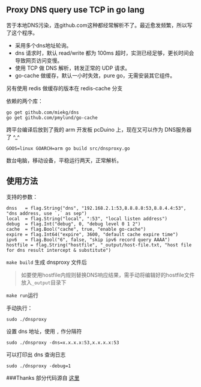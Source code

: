 ## Proxy DNS query use TCP in go lang

苦于本地DNS污染，连github.com这种都经常解析不了。最近愈发频繁，所以写了这个程序。

- 采用多个dns地址轮询。
- dns 请求时，默认 read/write 都为 100ms 超时，实测已经足够，更长时间会导致网页访问变慢。
- 使用 TCP 做 DNS 解析，转发正常的 UDP 请求。
- go-cache 做缓存，默认一小时失效，pure go，无需安装其它组件。

另有使用 redis 做缓存的版本在 redis-cache 分支

依赖的两个库：

    go get github.com/miekg/dns
    go get github.com/pmylund/go-cache

跨平台编译后放到了我的 arm 开发板 pcDuino 上，现在又可以作为 DNS服务器 了 ^_^

    GOOS=linux GOARCH=arm go build src/dnsproxy.go

数台电脑，移动设备，平稳运行两天，正常解析。

## 使用方法

支持的参数：

	dnss   = flag.String("dns", "192.168.2.1:53,8.8.8.8:53,8.8.4.4:53", "dns address, use `,` as sep")
	local  = flag.String("local", ":53", "local listen address")
	debug  = flag.Int("debug", 0, "debug level 0 1 2")
	cache  = flag.Bool("cache", true, "enable go-cache")
	expire = flag.Int64("expire", 3600, "default cache expire time")
	ipv6   = flag.Bool("6", false, "skip ipv6 record query AAAA")
	hostfile = flag.String("hostfile", "_output/host-file.txt, "host file for dns result intercept & substitute")

`make build` 生成 dnsproxy 文件后  

> 如要使用hostfile内规则替换DNS响应结果，需手动将编辑好的hostfile文件放入`_output`目录下  

`make run`运行

手动执行：

    sudo ./dnsproxy

设置 dns 地址，使用 `,` 作分隔符

    sudo ./dnsproxy -dns=x.x.x.x:53,x.x.x.x:53

可以打印出 dns 查询日志

    sudo ./dnsproxy -debug=1

###Thanks
部分代码源自 [这里](https://gist.github.com/mrluanma/3722792)
